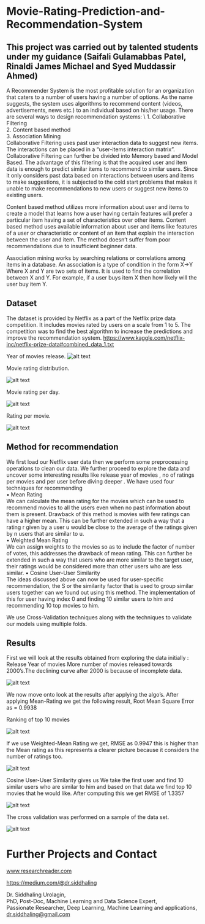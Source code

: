 # Movie-Rating-Prediction-and-Recommendation-System


## This project was carried out by talented students under my guidance (Saifali Gulamabbas Patel, Rinaldi James Michael and	Syed Muddassir Ahmed)

A Recommender System is the most profitable solution for an organization that caters to a number of users having a number of options. As the name suggests, the system uses algorithms to recommend content (videos, advertisements, news etc.) to an individual based on his/her usage. There are several ways to design recommendation systems: \ 
    1. Collaborative Filtering \
    2. Content based method \
    3. Association Mining \
Collaborative Filtering uses past user interaction data to suggest new items. The interactions can be placed in a “user-items interaction matrix”. Collaborative Filtering can further be divided into Memory based and Model Based. The advantage of this filtering is that the acquired user and item data is enough to predict similar items to recommend to similar users. Since it only considers past data based on interactions between users and items to make suggestions, it is subjected to the cold start problems that makes it unable to make recommendations to new users or suggest new items to existing users.    

Content based method utilizes more information about user and items to create a model that learns how a user having certain features will prefer a particular item having a set of characteristics over other items. Content based method uses available information about user and items like features of a user or characteristic or content of an item that explain the interaction between the user and item. The method doesn’t suffer from poor recommendations due to insufficient beginner data.

Association mining works by searching relations or correlations among items in a database. An association is a type of condition in the form X->Y Where X and Y are two sets of items. It is used to find the correlation between X and Y. For example, if a user buys item X then how likely will the user buy item Y.

## Dataset 
The dataset is provided by Netflix as a part of the Netflix prize data competition. It includes movies rated by users on a scale from 1 to 5. The competition was to find the best algorithm to increase the predictions and improve the recommendation system.
https://www.kaggle.com/netflix-inc/netflix-prize-data#combined_data_1.txt

Year of movies release.
![alt text](https://github.com/siddhaling/Movie-Rating-Prediction-and-Recommendation-System/blob/main/images/1.jpg)

Movie rating distribution.

![alt text](https://github.com/siddhaling/Movie-Rating-Prediction-and-Recommendation-System/blob/main/images/2.jpg)

Movie rating per day.

![alt text](https://github.com/siddhaling/Movie-Rating-Prediction-and-Recommendation-System/blob/main/images/3.jpg)

Rating per movie.

![alt text](https://github.com/siddhaling/Movie-Rating-Prediction-and-Recommendation-System/blob/main/images/4.jpg)



## Method for recommendation
We first load our Netflix user data then we perform some preprocessing operations to clean our data. We further proceed to explore the data and uncover some interesting results like release year of movies , no of ratings per movies and per user before diving deeper .
We have used four techniques for recommending \
    • Mean Rating \
We can calculate the mean rating for the movies which can be used to recommend movies to all the users even when no past information about them is present.
Drawback of this method is movies with few ratings can have a higher mean.
This can be further extended in such a way that a rating r given by a user u would be close to the average of the ratings given by n users that are similar to u. \
    • Weighted Mean Rating \
We can assign weights to the movies so as to include the factor of number of votes, this addresses the drawback of mean rating.
This can further be extended in such a way that users who are more similar to the target user, their ratings would be considered more than other users who are less similar.
    • Cosine User-User Similarity \
The ideas discussed above can now be used for user-specific recommendation, the S or the similarity factor that is used to group similar users together can we found out using this method.
The implementation of this for user having index 0 and finding 10 similar users to him and recommending 10 top movies to him.

We use Cross-Validation techniques along with the techniques to validate our models using multiple folds.
## Results
First we will look at the results obtained from exploring the data initially :
Release Year of movies More number of movies released towards 2000’s.The declining curve after 2000 is because of incomplete data.

![alt text](https://github.com/siddhaling/Movie-Rating-Prediction-and-Recommendation-System/blob/main/images/9.jpg)

We now move onto look at the results after applying the algo’s. After applying Mean-Rating we get the following result, Root Mean Square Error as = 0.9938

Ranking of top 10 movies

![alt text](https://github.com/siddhaling/Movie-Rating-Prediction-and-Recommendation-System/blob/main/images/10.jpg)

If we use Weighted-Mean Rating we get, RMSE as 0.9947 this is higher than the Mean rating as this represents a clearer picture because it considers the number of ratings too.

![alt text](https://github.com/siddhaling/Movie-Rating-Prediction-and-Recommendation-System/blob/main/images/11.jpg)

Cosine User-User Similarity gives us We take the first user and find 10 similar users who are similar to him and based on that data we find top 10 movies that he would like.
After computing this we get RMSE of 1.3357

![alt text](https://github.com/siddhaling/Movie-Rating-Prediction-and-Recommendation-System/blob/main/images/12.jpg)

 The cross validation was performed on a sample of the data set.
 
 ![alt text](https://github.com/siddhaling/Movie-Rating-Prediction-and-Recommendation-System/blob/main/images/13.jpg)
 
 # Further Projects and Contact
www.researchreader.com

https://medium.com/@dr.siddhaling

Dr. Siddhaling Urolagin,\
PhD, Post-Doc, Machine Learning and Data Science Expert,\
Passionate Researcher, Deep Learning, Machine Learning and applications,\
dr.siddhaling@gmail.com
